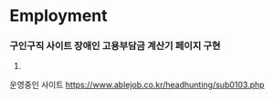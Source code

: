 # Employment
<h3>구인구직 사이트 장애인 고용부담금 계산기 페이지 구현</h3>

1. 








운영중인 사이트
https://www.ablejob.co.kr/headhunting/sub0103.php
